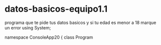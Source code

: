 # datos-basicos-equipo1.1
programa que te pide tus datos basicos y si tu edad es menor a 18 marque un error 
using System;

namespace ConsoleApp20
{
    class Program
    
